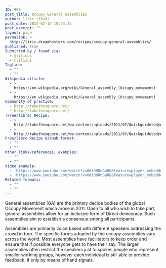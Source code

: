 ```yaml
---
ID: 998
post_title: Occupy General Assemblies
author: liric_ri6u3i
post_date: 2014-02-13 15:23:25
post_excerpt: ""
layout: page
permalink: >
  http://liric.dreamhosters.com/recipes/occupy-general-assemblies/
published: true
Submitted by / found via:
  - @lilious
  - @lilious
Tagline:
  - ""
  - ""
Wikipedia article:
  - >
    https://en.wikipedia.org/wiki/General_assembly_(Occupy_movement)
  - >
    https://en.wikipedia.org/wiki/General_assembly_(Occupy_movement)
Community of practice:
  - http://takethesquare.net/
  - http://takethesquare.net/
(Free/libre) Recipe:
  - >
    http://takethesquare.net/wp-content/uploads/2011/07/Quickguidetodynamicsofpeoplesassemblies_13_6_2011.pdf
  - >
    http://takethesquare.net/wp-content/uploads/2011/07/Quickguidetodynamicsofpeoplesassemblies_13_6_2011.pdf
Free/libre Recipe GitHub format:
  - ""
  - ""
Other links/references, examples:
  - ""
  - ""
Video example:
  - 'https://www.youtube.com/watch?v=6dtD8RnGaRQ&feature=player_embedded'
  - 'https://www.youtube.com/watch?v=6dtD8RnGaRQ&feature=player_embedded'
Related formats:
  - ""
  - ""
---
```

General assemblies (GA) are the primary decide bodies of the global Occupy Movement which arose in 2011. Open to all who wish to take part, general assemblies allow for an inclusive form of Direct democracy. Such assemblies aim to establish a consensus among all participants.

Assemblies are primarily voice based with different speakers addressing the crowd in turn. The specific forms adopted by the occupy assemblies vary across the world. Most assemblies have facilitators to keep order and ensure that if possible everyone gets to have their say. The larger assemblies often restrict the speakers just to spokes people who represent smaller working groups, however each individual is still able to provide feedback, if only by means of hand signals.